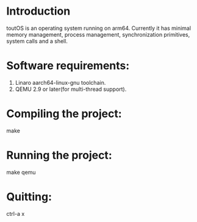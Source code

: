 # Introduction

toutOS is an operating system running on arm64. Currently it has minimal
memory management, process management, synchronization primitives, system
calls and a shell.

# Software requirements:

1. Linaro aarch64-linux-gnu toolchain.
2. QEMU 2.9 or later(for multi-thread support).

# Compiling the project:

make

# Running the project:

make qemu

# Quitting:

ctrl-a x
